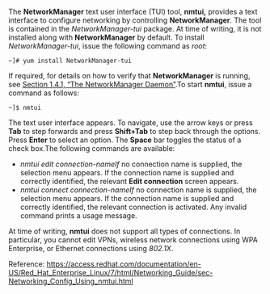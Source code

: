 The **NetworkManager** text user interface (TUI) tool, **nmtui,** provides a text interface to configure networking by controlling **NetworkManager**. The tool is contained in the _NetworkManager-tui_ package. At time of writing, it is not installed along with **NetworkManager** by default. To install _NetworkManager-tui_, issue the following command as _root_:

```aws
~]# yum install NetworkManager-tui
```
If required, for details on how to verify that **NetworkManager** is running, see [Section 1.4.1, “The NetworkManager Daemon”](https://access.redhat.com/documentation/en-US/Red_Hat_Enterprise_Linux/7/html/Networking_Guide/sec-Installing_NetworkManager.html#sec-The_NetworkManager_Daemon).To start **nmtui**, issue a command as follows:

```aws
~]$ nmtui
```
The text user interface appears. To navigate, use the arrow keys or press **Tab** to step forwards and press **Shift+Tab** to step back through the options. Press **Enter** to select an option. The **Space** bar toggles the status of a check box.The following commands are available:

-   _nmtui edit connection-nameIf_ no connection name is supplied, the selection menu appears. If the connection name is supplied and correctly identified, the relevant **Edit connection** screen appears.
-   _nmtui connect connection-nameIf_ no connection name is supplied, the selection menu appears. If the connection name is supplied and correctly identified, the relevant connection is activated. Any invalid command prints a usage message.

At time of writing, **nmtui** does not support all types of connections. In particular, you cannot edit VPNs, wireless network connections using WPA Enterprise, or Ethernet connections using _802.1X_.

Reference: https://access.redhat.com/documentation/en-US/Red_Hat_Enterprise_Linux/7/html/Networking_Guide/sec-Networking_Config_Using_nmtui.html
